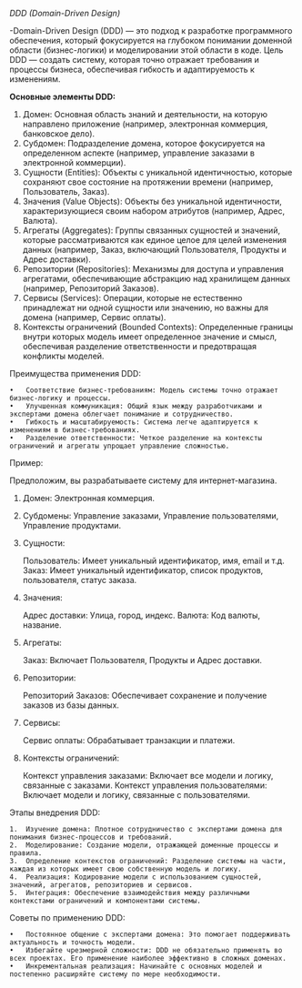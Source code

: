 *DDD (Domain-Driven Design)*


-Domain-Driven Design (DDD) — это подход к разработке программного обеспечения, который фокусируется на глубоком понимании доменной области (бизнес-логики) и моделировании этой области в коде. Цель DDD — создать систему, которая точно отражает требования и процессы бизнеса, обеспечивая гибкость и адаптируемость к изменениям.


**Основные элементы DDD:**
1) Домен: Основная область знаний и деятельности, на которую направлено приложение (например, электронная коммерция, банковское дело).
2) Субдомен: Подразделение домена, которое фокусируется на определенном аспекте (например, управление заказами в электронной коммерции).
3) Сущности (Entities): Объекты с уникальной идентичностью, которые сохраняют свое состояние на протяжении времени (например, Пользователь, Заказ).
4) Значения (Value Objects): Объекты без уникальной идентичности, характеризующиеся своим набором атрибутов (например, Адрес, Валюта).
5) Агрегаты (Aggregates): Группы связанных сущностей и значений, которые рассматриваются как единое целое для целей изменения данных (например, Заказ, включающий Пользователя, Продукты и Адрес доставки).
6) Репозитории (Repositories): Механизмы для доступа и управления агрегатами, обеспечивающие абстракцию над хранилищем данных (например, Репозиторий Заказов).
7) Сервисы (Services): Операции, которые не естественно принадлежат ни одной сущности или значению, но важны для домена (например, Сервис оплаты).
8) Контексты ограничений (Bounded Contexts): Определенные границы внутри которых модель имеет определенное значение и смысл, обеспечивая разделение ответственности и предотвращая конфликты моделей.



Преимущества применения DDD:

	•	Соответствие бизнес-требованиям: Модель системы точно отражает бизнес-логику и процессы.
	•	Улучшенная коммуникация: Общий язык между разработчиками и экспертами домена облегчает понимание и сотрудничество.
	•	Гибкость и масштабируемость: Система легче адаптируется к изменениям в бизнес-требованиях.
	•	Разделение ответственности: Четкое разделение на контексты ограничений и агрегаты упрощает управление сложностью.

Пример:

Предположим, вы разрабатываете систему для интернет-магазина.
1)	Домен: Электронная коммерция.
2)	Субдомены: Управление заказами, Управление пользователями, Управление продуктами.
3)	Сущности:


    Пользователь: Имеет уникальный идентификатор, имя, email и т.д.
    Заказ: Имеет уникальный идентификатор, список продуктов, пользователя, статус заказа.
4)	Значения:
        

    Адрес доставки: Улица, город, индекс.
    Валюта: Код валюты, название.
5)	Агрегаты:

 
    Заказ: Включает Пользователя, Продукты и Адрес доставки.
6) Репозитории:


    Репозиторий Заказов: Обеспечивает сохранение и получение заказов из базы данных.
7) Сервисы:


    Сервис оплаты: Обрабатывает транзакции и платежи.
8)	Контексты ограничений:

    
    Контекст управления заказами: Включает все модели и логику, связанные с заказами.
    Контекст управления пользователями: Включает модели и логику, связанные с пользователями.

Этапы внедрения DDD:

	1.	Изучение домена: Плотное сотрудничество с экспертами домена для понимания бизнес-процессов и требований.
	2.	Моделирование: Создание модели, отражающей доменные процессы и правила.
	3.	Определение контекстов ограничений: Разделение системы на части, каждая из которых имеет свою собственную модель и логику.
	4.	Реализация: Кодирование модели с использованием сущностей, значений, агрегатов, репозиториев и сервисов.
	5.	Интеграция: Обеспечение взаимодействия между различными контекстами ограничений и компонентами системы.

Советы по применению DDD:

	•	Постоянное общение с экспертами домена: Это помогает поддерживать актуальность и точность модели.
	•	Избегайте чрезмерной сложности: DDD не обязательно применять во всех проектах. Его применение наиболее эффективно в сложных доменах.
	•	Инкрементальная реализация: Начинайте с основных моделей и постепенно расширяйте систему по мере необходимости.